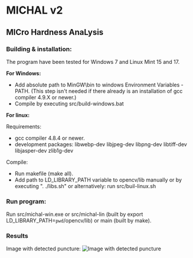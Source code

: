 # MICHAL v2
## MICro Hardness AnaLysis

### Building & installation:
The program have been tested for Windows 7 and Linux Mint 15 and 17.

**For Windows:**
  - Add absolute path to MinGW\bin to windows Environment Variables - PATH. (This step isn't needed if there already is an installation of gcc compiler 4.9.X or newer.)
  - Compile by executing src/build-windows.bat

**For linux:**

Requirements:
  * gcc compiler 4.8.4 or newer.
  * development packages: libwebp-dev libjpeg-dev libpng-dev libtiff-dev libjasper-dev zlib1g-dev

Compile:
  - Run makefile (make all).
  - Add path to LD_LIBRARY_PATH variable to opencv/lib manually or by executing ". ./libs.sh" or alternatively: run src/buil-linux.sh

### Run program:
Run src/michal-win.exe or src/michal-lin (built by export LD_LIBRARY_PATH=`pwd`/opencv/lib) or main (built by make).

### Results
Image with detected puncture:
![Image with detected puncture](https://raw.githubusercontent.com/gimli2/michal/master/text/evaluated_image.jpg)
